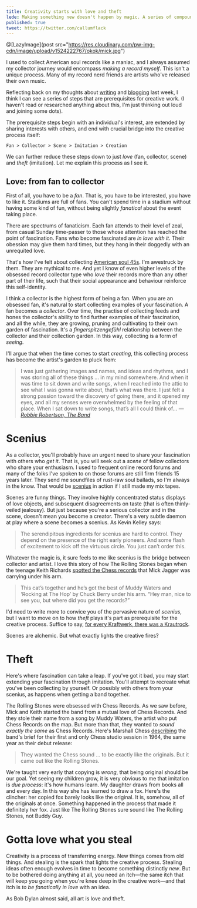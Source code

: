 ```yaml
---
title: Creativity starts with love and theft
lede: Making something new doesn't happen by magic. A series of compounding urges have to give way, an irresistible itch has to be scratched. And when it comes to actually starting, the easiest spark is theft. An accidental essay about the missing triggers in the creative process, inspired by my years of collecting strange and rare Black American Soul music.
published: true
tweet: https://twitter.com/callumflack
---
```


<!-- @[MarkdownImage](post local src="/images/mick.jpg") -->

@[LazyImage](post src="https://res.cloudinary.com/pw-img-cdn/image/upload/v1524222767/okok/mick.jpg")

I used to collect American soul records like a maniac, and I always assumed my collector journey would encompass _making a record myself_. This isn't a unique process. Many of my record nerd friends are artists who've released their own music.

Reflecting back on my thoughts about [writing](https://callumflack.blog/writing-without-worry) and [blogging](https://callumflack.blog/blogging-is-a-scenius-thing) last week, I think I can see a series of steps that are prerequisites for creative work. (I haven't read or researched anything about this, I'm just thinking out loud and joining some dots).

The prerequisite steps begin with an individual's interest, are extended by sharing interests with others, and end with crucial bridge into the creative process itself:

<!-- Fan > Collector > { Scenius / Band } > Emulation / Imitation / Copying > Creation -->

`Fan > Collector > Scene > Imitation > Creation`

We can further reduce these steps down to just _love_ (fan, collector, scene) and _theft_ (imitation). Let me explain this process as I see it.

## Love: from fan to collector

First of all, you have to be a _fan_. That is, you have to be interested, you have to like it. Stadiums are full of fans. You can't spend time in a stadium without having some kind of fun, without being slightly _fanatical_ about the event taking place.

There are spectrums of fanaticism. Each fan attends to their level of zeal, from casual Sunday time-passer to those whose attention has reached the point of fascination. Fans who become fascinated are _in love with it_. Their obession may give them hard times, but they hang in their doggedly with an unrequited love.

That's how I've felt about collecting [American soul 45s](https://youtu.be/0bEV-4xp5LA). I'm awestruck by them. They are mythical to me. And yet I know of even higher levels of the obsessed record collector type who _love_ their records more than any other part of their life, such that their social appearance and behaviour reinforce this self-identity.

I think a collector is the highest form of being a fan. When you are an obsessed fan, it's natural to start collecting examples of your fascination. A fan becomes a _collector_. Over time, the practise of collecting feeds and hones the collector's ability to find further examples of their fascination, and all the while, they are growing, pruning and cultivating to their own garden of fascination. It's a _fingerspitzengefühl_ relationship between the collector and their collection garden. In this way, collecting is a form of _seeing_.

<!-- customised vocabulary of it. ikebana garden art -->

I'll argue that when the time comes to start _creating_, this collecting process has become the artist's garden to pluck from:

> I was just gathering images and names, and ideas and rhythms, and I was storing all of these things … in my mind somewhere. And when it was time to sit down and write songs, when I reached into the attic to see what I was gonna write about, that’s what was there. I just felt a strong passion toward the discovery of going there, and it opened my eyes, and all my senses were overwhelmed by the feeling of that place. When I sat down to write songs, that’s all I could think of… _— [Robbie Robertson, The Band](http://observer.com/2017/07/unpacking-the-absurd-logic-of-cultural-appropriation-and-what-it-will-cost-us-media-robbie-robertson/)_

<!-- Artistry requires that you have a made yourself an garden to draw upon before can you match and rearrange enough to make something new. The act of collecting is how artists build these wells. -->

# Scenius

As a collector, you'll probably have an urgent need to share your fascination with others who _get it_. That is, you will seek out a _scene_ of fellow collectors who share your enthusiasm. I used to frequent online record forums and many of the folks I've spoken to on those forums are still firm friends 15 years later. They send me soundfiles of rust-raw soul ballads, so I'm always in the know. That would be [scenius](http://kk.org/thetechnium/scenius-or-comm/) in action if I still made my mix tapes.

Scenes are funny things. They involve highly concentrated status displays of love objects, and subsequent disagreements on taste (that is often thinly-veiled jealousy). But just because you're a serious collector and in the scene, doesn't mean you become a creator. There's a very subtle daemon at play where a scene becomes a scenius. As Kevin Kelley says:

> The serendipitous ingredients for scenius are hard to control. They depend on the presence of the right early pioneers. And some flash of excitement to kick off the virtuous circle. You just can’t order this.

Whatever the magic is, it sure feels to me like scenius is the bridge between collector and artist. I love this story of how The Rolling Stones began when the teenage Keith Richards [spotted the Chess records](http://www.wgbh.org/articles/Chess-Records-the-Chicago-Blues-and-the-Rolling-Stones-8055) that Mick Jagger was carrying under his arm.

> This cat’s together and he’s got the best of Muddy Waters and ‘Rocking at The Hop’ by Chuck Berry under his arm. “Hey man, nice to see you, but where did you get the records?”

<!-- I've tried to think of examples of completely new things happening without a scene. I can't. I'd say they're exceptions to the rule.  -->

<!-- I don't think this step needs to be interpersonal. The internet can allow a collector to create his own scenius to draw upon. Kenyan's World Champion javelin thrower, Julius Yego, is nicknamed "[Mr. YouTube](https://en.wikipedia.org/wiki/Julius_Yego)" because he learned how to throw by watching YouTube. -->

<!-- So what happens next? Most stay as collectors, mixing with their scene. Sometimes your obsession overcomes your life to the point where you stop functioning as a member of society (I've seen this happen to a few record collectors). Or you may feel you have no alternative but to make your love into a living. If you're not careful, this may accidently create a backs-to-the-wall scenario where you are forced to sell what you love, which leads to blind, misplaced cynicism. -->

<!-- @[MarkdownImage](post local src="/images/comicbookguy.jpg") -->

<!-- This isn't restricted to bands or music. In start-up culture, it's well known that teams beat individuals: -->

<!-- > It's better to have no cofounder than to have a bad cofounder, but it's still bad to be a solo founder. _— Sam Altman_ -->

I'd need to write more to convice you of the pervasive nature of _scenius_, but I want to move on to how _theft_ plays it's part as prerequisite for the creative process. Suffice to say, [for every Kraftwerk, there was a Krautrock](https://callumflack.blog/blogging-is-a-scenius-thing).

Scenes are alchemic. But what exactly lights the creative fires?

# Theft

Here's where fascination can take a leap. If you've got it bad, you may start extending your fascination through imitation. You'll attempt to recreate what you've been collecting by yourself. Or possibly with others from your scenius, as happens when getting a band together.

The Rolling Stones were obsessed with Chess Records. As we saw before, Mick and Keith started the band from a mutual love of Chess Records. And they stole their name from a song by Muddy Waters, the artist who put Chess Records on the map. But more than that, they wanted to _sound exactly the same_ as Chess Records. Here's Marshall Chess [describing](http://www.wgbh.org/articles/Chess-Records-the-Chicago-Blues-and-the-Rolling-Stones-8055) the band's brief for their first and only Chess studio session in 1964, the same year as their debut release:

> They wanted the Chess sound … to be exactly like the originals. But it came out like the Rolling Stones.

<!-- So, aren't artists who rip-off other artists a bit naughty? Weren't we taught in school that copying was _wrong_. What about all those sampling lawsuits by 70s Yacht Rockers against 90s Hip Hop impressarios? -->

We're taught very early that copying is _wrong_, that being original should be our goal. Yet seeing my children grow, it is very obvious to me that imitation is _due process_: it's how humans learn. My daughter draws from books all and every day. In this way she has learned to draw a fox. Here's the clincher: her copied fox barely looks like the original. It is, somehow, all of the originals at once. Something happened in the process that made it definitely _her_ fox. Just like The Rolling Stones sure sound like The Rolling Stones, not Buddy Guy.

<!-- New things comes from old things. Creativity is a process of transferring energy. And stealing is the spark. -->

# Gotta love what you steal

<!-- > Yet if the only form of tradition, of handing down, consisted in following the ways of the immediate generation before us in a blind or timid adherence to it's successes, 'tradition' should positively be discouraged. \_— T.S. Eliot, Tradition and the Individual Talent -->

Creativity is a process of transferring energy. New things comes from old things. And stealing is the spark that lights the creative process. Stealing ideas often enough evolves in time to become something distinctly _new_. But to be bothered doing anything at all, you need an itch—the same itch that will keep you going when you're knee deep in the creative work—and that itch is _to be fanatically in love_ with an idea.

<!-- Another aspect of _keeping going_ during this work is to _be opinionated_. Many will offer advice but you've got to stick with your gut. No one can compete with you on being you, so it simply won't be as good as it can be without retaining your you-ness. -->

<!-- I think the unnoticed iceberg of the creative process is a series of prerequisite steps which start and continue with love—aka being fascinated fan who collects—and get pushed along by stealing—the endless recombination of ideas through shared scenius and imitation. -->

As Bob Dylan almost said, all art is love and theft.
